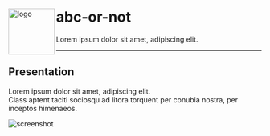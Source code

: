 <div>
  <img align="left" height="92" src="https://www.keonahealth.com/hs-fs/hubfs/HelathcareCRM.png?width=92&name=HelathcareCRM.png" alt="logo">
  <h1>abc-or-not</h1>
  <p>Lorem ipsum dolor sit amet, adipiscing elit.</p>
</div>

***

## Presentation

Lorem ipsum dolor sit amet, adipiscing elit.  
Class aptent taciti sociosqu ad litora torquent per conubia nostra, per inceptos himenaeos.

![screenshot](https://fakeimg.pl/640x360/?text=SCREENSHOT)
